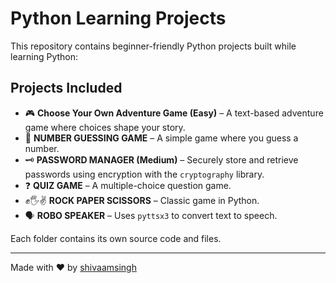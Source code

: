 # Python Learning Projects

This repository contains beginner-friendly Python projects built while learning Python:

## Projects Included
- 🎮 **Choose Your Own Adventure Game (Easy)** – A text-based adventure game where choices shape your story.
- 🔢 **NUMBER GUESSING GAME** – A simple game where you guess a number.
- 🗝️ **PASSWORD MANAGER (Medium)** – Securely store and retrieve passwords using encryption with the `cryptography` library.
- ❓ **QUIZ GAME** – A multiple-choice question game.
- ✊🖐✌️ **ROCK PAPER SCISSORS** – Classic game in Python.
- 🗣️ **ROBO SPEAKER** – Uses `pyttsx3` to convert text to speech.

Each folder contains its own source code and files.

---

Made with ❤️ by [shivaamsingh](https://github.com/shivaamsingh)
